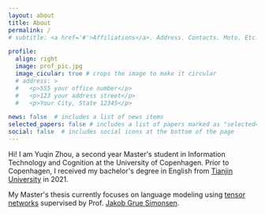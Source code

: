 ```yaml
---
layout: about
title: About
permalink: /
# subtitle: <a href='#'>Affiliations</a>. Address. Contacts. Moto. Etc.

profile:
  align: right
  image: prof_pic.jpg
  image_cicular: true # crops the image to make it circular
  # address: > 
  #   <p>555 your office number</p>
  #   <p>123 your address street</p>
  #   <p>Your City, State 12345</p>

news: false  # includes a list of news items
selected_papers: false # includes a list of papers marked as "selected={true}"
social: false  # includes social icons at the bottom of the page
---
```


Hi! I am Yuqin Zhou, a second year Master's student in Information Technology and Cognition at the University of Copenhagen. Prior to Copenhagen, I received my bachelor's degree in English from <a href="http://www.tju.edu.cn/english/index.htm">Tianjin University</a> in 2021.

My Master's thesis currently focuses on language modeling using <a href="http://hjemmesider.diku.dk/~simonsen/">tensor networks</a> supervised by Prof. <a href="http://hjemmesider.diku.dk/~simonsen/">Jakob Grue Simonsen</a>.